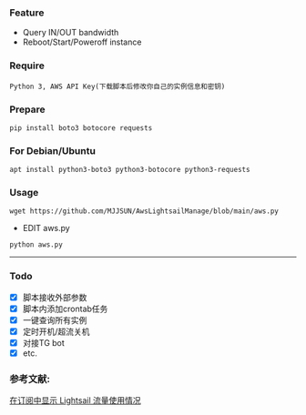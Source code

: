 ### Feature
- Query IN/OUT bandwidth
- Reboot/Start/Poweroff instance

### Require
`Python 3, AWS API Key(下载脚本后修改你自己的实例信息和密钥)`

### Prepare
```
pip install boto3 botocore requests
```

### For Debian/Ubuntu
```
apt install python3-boto3 python3-botocore python3-requests
```

### Usage
```
wget https://github.com/MJJSUN/AwsLightsailManage/blob/main/aws.py
```

- EDIT aws.py

```
python aws.py
```

---

### Todo

- [x] 脚本接收外部参数
- [x] 脚本内添加crontab任务
- [x] 一键查询所有实例
- [x] 定时开机/超流关机
- [x] 对接TG bot
- [x] etc.

### 参考文献:
[在订阅中显示 Lightsail 流量使用情况](https://moenew.us/Lightsail-Traffic-Subscription.html)
